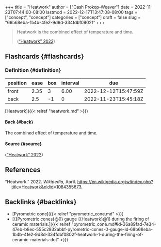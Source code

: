 +++
title = "Heatwork"
author = ["Cash Prokop-Weaver"]
date = 2022-11-23T07:44:00-08:00
lastmod = 2022-12-17T13:47:08-08:00
tags = ["concept", "concept"]
categories = ["concept"]
draft = false
slug = "68b68eba-1b4b-4fe2-9d8d-334fdbf0802f"
+++

> Heatwork is the combined effect of temperature and time.
>
> (<a href="#citeproc_bib_item_1">“Heatwork” 2022</a>)


## Flashcards {#flashcards}


### Definition {#definition}

| position | ease | box | interval | due                  |
|----------|------|-----|----------|----------------------|
| front    | 2.35 | 3   | 6.00     | 2022-12-12T15:47:59Z |
| back     | 2.5  | -1  | 0        | 2022-11-23T15:45:18Z |

[Heatwork]({{< relref "heatwork.md" >}})


#### Back {#back}

The combined effect of temperature and time.


#### Source {#source}

(<a href="#citeproc_bib_item_1">“Heatwork” 2022</a>)

## References

<style>.csl-entry{text-indent: -1.5em; margin-left: 1.5em;}</style><div class="csl-bib-body">
  <div class="csl-entry"><a id="citeproc_bib_item_1"></a>“Heatwork.” 2022. <i>Wikipedia</i>, April. <a href="https://en.wikipedia.org/w/index.php?title=Heatwork&oldid=1084355673">https://en.wikipedia.org/w/index.php?title=Heatwork&#38;oldid=1084355673</a>.</div>
</div>


## Backlinks {#backlinks}

-   [Pyrometric cone]({{< relref "pyrometric_cone.md" >}})
-   [{{Pyrometric cones}@0} gauge {{Heatwork}@1} during the firing of ceramic materials.]({{< relref "pyrometric_cone.md#id-36a89fad-7e34-47eb-b8ec-555c2832abbf-pyrometric-cones-0-gauge-id-68b68eba-1b4b-4fe2-9d8d-334fdbf0802f-heatwork-1-during-the-firing-of-ceramic-materials-dot" >}})
